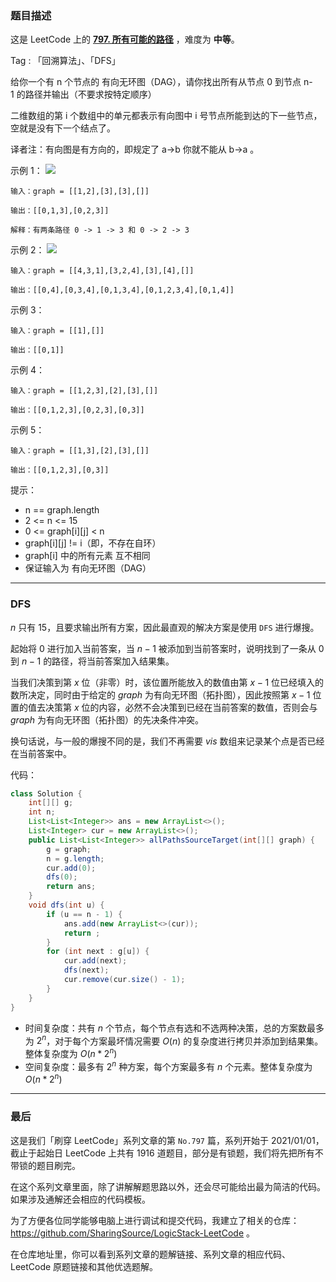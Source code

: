 ### 题目描述

这是 LeetCode 上的 **[797. 所有可能的路径](https://leetcode-cn.com/problems/all-paths-from-source-to-target/solution/gong-shui-san-xie-yun-yong-dfs-bao-sou-s-xlz9/)** ，难度为 **中等**。

Tag : 「回溯算法」、「DFS」



给你一个有 n 个节点的 有向无环图（DAG），请你找出所有从节点 0 到节点 n-1 的路径并输出（不要求按特定顺序）

二维数组的第 i 个数组中的单元都表示有向图中 i 号节点所能到达的下一些节点，空就是没有下一个结点了。

译者注：有向图是有方向的，即规定了 a→b 你就不能从 b→a 。



示例 1：
![](https://assets.leetcode.com/uploads/2020/09/28/all_1.jpg)
```
输入：graph = [[1,2],[3],[3],[]]

输出：[[0,1,3],[0,2,3]]

解释：有两条路径 0 -> 1 -> 3 和 0 -> 2 -> 3
```
示例 2：
![](https://assets.leetcode.com/uploads/2020/09/28/all_2.jpg)
```
输入：graph = [[4,3,1],[3,2,4],[3],[4],[]]

输出：[[0,4],[0,3,4],[0,1,3,4],[0,1,2,3,4],[0,1,4]]
```
示例 3：
```
输入：graph = [[1],[]]

输出：[[0,1]]
```
示例 4：
```
输入：graph = [[1,2,3],[2],[3],[]]

输出：[[0,1,2,3],[0,2,3],[0,3]]
```
示例 5：
```
输入：graph = [[1,3],[2],[3],[]]

输出：[[0,1,2,3],[0,3]]
```

提示：
* n == graph.length
* 2 <= n <= 15
* 0 <= graph[i][j] < n
* graph[i][j] != i（即，不存在自环）
* graph[i] 中的所有元素 互不相同
* 保证输入为 有向无环图（DAG）

---

### DFS 

$n$ 只有 $15$，且要求输出所有方案，因此最直观的解决方案是使用 `DFS` 进行爆搜。

起始将 $0$ 进行加入当前答案，当 $n - 1$ 被添加到当前答案时，说明找到了一条从 $0$ 到 $n - 1$ 的路径，将当前答案加入结果集。

当我们决策到第 $x$ 位（非零）时，该位置所能放入的数值由第 $x - 1$ 位已经填入的数所决定，同时由于给定的 $graph$ 为有向无环图（拓扑图），因此按照第 $x - 1$ 位置的值去决策第 $x$ 位的内容，必然不会决策到已经在当前答案的数值，否则会与 $graph$ 为有向无环图（拓扑图）的先决条件冲突。

换句话说，与一般的爆搜不同的是，我们不再需要 $vis$ 数组来记录某个点是否已经在当前答案中。

代码：
```Java
class Solution {
    int[][] g;
    int n;
    List<List<Integer>> ans = new ArrayList<>();
    List<Integer> cur = new ArrayList<>();
    public List<List<Integer>> allPathsSourceTarget(int[][] graph) {
        g = graph; 
        n = g.length;
        cur.add(0);
        dfs(0);
        return ans;
    }
    void dfs(int u) {
        if (u == n - 1) {
            ans.add(new ArrayList<>(cur));
            return ;
        }
        for (int next : g[u]) {
            cur.add(next);
            dfs(next);
            cur.remove(cur.size() - 1);
        }
    }
}
```
* 时间复杂度：共有 $n$ 个节点，每个节点有选和不选两种决策，总的方案数最多为 $2^n$，对于每个方案最坏情况需要 $O(n)$ 的复杂度进行拷贝并添加到结果集。整体复杂度为 $O(n * 2^n)$
* 空间复杂度：最多有 $2^n$ 种方案，每个方案最多有 $n$ 个元素。整体复杂度为 $O(n * 2^n)$

---

### 最后

这是我们「刷穿 LeetCode」系列文章的第 `No.797` 篇，系列开始于 2021/01/01，截止于起始日 LeetCode 上共有 1916 道题目，部分是有锁题，我们将先把所有不带锁的题目刷完。

在这个系列文章里面，除了讲解解题思路以外，还会尽可能给出最为简洁的代码。如果涉及通解还会相应的代码模板。

为了方便各位同学能够电脑上进行调试和提交代码，我建立了相关的仓库：https://github.com/SharingSource/LogicStack-LeetCode 。

在仓库地址里，你可以看到系列文章的题解链接、系列文章的相应代码、LeetCode 原题链接和其他优选题解。


